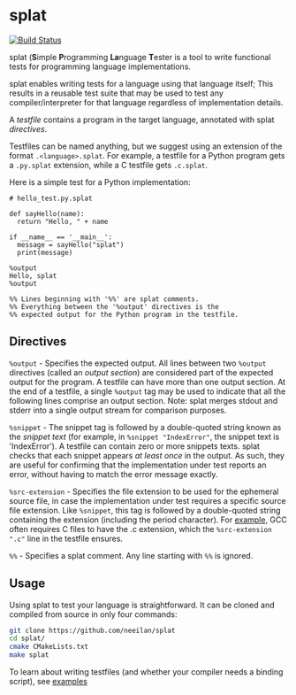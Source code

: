 # splat

[![Build Status](https://travis-ci.org/neeilan/splat.svg?branch=master)](https://travis-ci.org/neeilan/splat)

splat (<b>S</b>imple <b>P</b>rogramming <b>La</b>nguage <b>T</b>ester is a tool to write functional tests for programming language implementations.

splat enables writing tests for a language using that language itself; This results in a reusable test suite that may be used to test any compiler/interpreter for that language regardless of implementation details.

A <i>testfile</i> contains a program in the target language, annotated with splat <i>directives</i>.

Testfiles can be named anything, but we suggest using an extension of the format `.<language>.splat`.
For example, a testfile for a Python program gets a `.py.splat` extension, while a C testfile gets `.c.splat`. 

Here is a simple test for a Python implementation:

```
# hello_test.py.splat

def sayHello(name):
  return "Hello, " + name

if __name__ == '__main__':
  message = sayHello("splat")
  print(message)
  
%output
Hello, splat
%output

%% Lines beginning with '%%' are splat comments.
%% Everything between the '%output' directives is the
%% expected output for the Python program in the testfile.

```

## Directives

`%output` - Specifies the expected output. All lines between two `%output` directives (called an <i>output section</i>) are considered part of the expected output for the program. A testfile can have more than one output section. 
At the end of a testfile, a single `%output` tag may be used to indicate that all the following lines comprise an output section.
Note: splat merges stdout and stderr into a single output stream for comparison purposes.

`%snippet` - The snippet tag is followed by a double-quoted string known as the <i>snippet text</i> (for example, in `%snippet "IndexError"`, the snippet text is 'IndexError'). A testfile can contain zero or more snippets texts. splat checks that each snippet appears <i>at least once</i> in the output. As such, they are useful for confirming that the implementation under test reports an error, without having to match the error message exactly.

`%src-extension` - Specifies the file extension to be used for the ephemeral source file, in case the implementation under test requires a specific source file extension. Like `%snippet`, this tag is followed by a double-quoted string containing the extension (including the period character). For [example](https://github.com/neeilan/splat/blob/77fd432fe45dfeb34663e2d8c696974d758a3b47/examples/gcc_example.c.splat#L1), GCC often requires C files to have the .c extension, which the `%src-extension ".c"` line in the testfile ensures.

`%%` - Specifies a splat comment. Any line starting with `%%` is ignored.

## Usage
Using splat to test your language is straightforward. It can be cloned and compiled from source in only four commands:
```bash
git clone https://github.com/neeilan/splat
cd splat/
cmake CMakeLists.txt
make splat
```
To learn about writing testfiles (and whether your compiler needs a binding script), see [examples](./examples)
